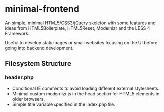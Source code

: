# minimal-frontend

An simple, minimal HTML5/CSS3/jQuery skeleton with some features and ideas from HTML5Boilerplate, HTML5Reset, Modernizr and the LESS 4 Framework.

Useful to develop static pages or small websites focusing on the UI before going into backend development.

## Filesystem Structure

### header.php
- Conditional IE comments to avoid loading different external stylesheets.
- Minimal custom modernizr.js in the head section for HTML5 elements in older browsers.
- Simple title variable specified in the index.php file.
